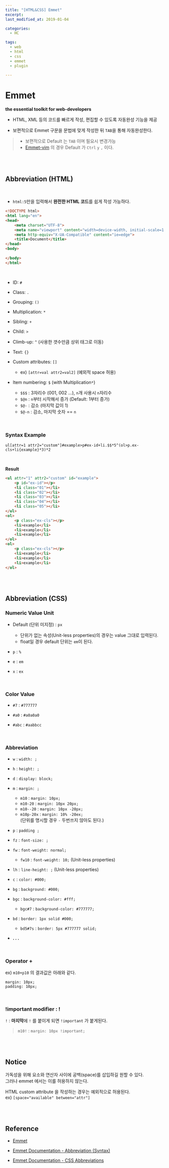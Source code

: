 ```yaml
---
title: "[HTML&CSS] Emmet"
excerpt: 
last_modified_at: 2019-01-04

categories:
  - HC

tags:
  - web
  - html
  - css
  - emmet
  - plugin

---
```


# Emmet

**the essential toolkit for web-developers**  

- HTML, XML 등의 코드를 빠르게 작성, 편집할 수 있도록 자동완성 기능을 제공

- 보편적으로 Emmet 구문을 문법에 맞게 작성한 뒤 `TAB`을 통해 자동완성한다.  
> - 보편적으로 Default 는 `TAB` 이며 필요시 변경가능  
> - [Emmet-vim](https://github.com/mattn/emmet-vim) 의 경우 Default 가 `Ctrl` `y` `,` 이다.

<br><br>

## Abbreviation (HTML)

<br>

- `html:5`만을 입력해서 **완전한 HTML 코드**를 쉽게 작성 가능하다.

```html
<!DOCTYPE html>
<html lang="en">
<head>
    <meta charset="UTF-8">
    <meta name="viewport" content="width=device-width, initial-scale=1.0">
    <meta http-equiv="X-UA-Compatible" content="ie=edge">
    <title>Document</title>
</head>
<body>
    
</body>
</html>
```

<br>

- ID: `#`  

- Class: `.`  

- Grouping: `()`  

- Multiplication: `*`  

- Sibling: `+`  

- Child: `>`  

- Climb-up: `^` (사용한 갯수만큼 상위 태그로 이동)  

- Text: `{}`  

- Custom attributes: `[]`
  - ex) `[attr=val attr2=val2]`  (예외적 space 허용)

- Item numbering: `$` (with Multiplication`*`)  
  - `$$$` : 3자리수 (001, 002 ...), `n`개 사용시 `n`자리수 
  - `$@n` : `n`부터 시작해서 증가 (Default: 1부터 증가)
  - `$@-` : 감소 (마지막 값이 1)
  - `$@-n` : 감소, 마지막 숫자 == `n`

<br>

### Syntax Example

`ul[attr=1 attr2="custom"]#example>p#ex-id+li.$$*5^(ol>p.ex-cls+li{example}*3)*2`

<br>

**Result**

```html
<ul attr="1" attr2="custom" id="example">
    <p id="ex-id"></p>
    <li class="01"></li>
    <li class="02"></li>
    <li class="03"></li>
    <li class="04"></li>
    <li class="05"></li>
</ul>
<ol>
    <p class="ex-cls"></p>
    <li>example</li>
    <li>example</li>
    <li>example</li>
</ol>
<ol>
    <p class="ex-cls"></p>
    <li>example</li>
    <li>example</li>
    <li>example</li>
</ol>
```

<br><br>

## Abbreviation (CSS)

### Numeric Value Unit

- Default (단위 미지정) : `px`  
  - 단위가 없는 속성(Unit-less properties)의 경우는 value 그대로 입력된다.  
  - float일 경우 default 단위는 `em`이 된다.

- `p` : `%`

- `e` : `em`

- `x` : `ex`

<br>

### Color Value

- `#7` : `#777777`

- `#a0` : `#a0a0a0`

- `#abc` : `#aabbcc`

<br>

### Abbreviation

- `w` : `width: ;`

- `h` : `height: ;`

- `d` : `display: block;`

- `m` : `margin: ;`  
  - `m10` : `margin: 10px;`  
  - `m10-20` : `margin: 10px 20px;`  
  - `m10--20` : `margin: 10px -20px;`  
  - `m10p-20x` : `margin: 10% -20ex;`  
  (단위를 명시할 경우 `-` 두번쓰지 않아도 된다.)

- `p` : `padding ;`  

- `fz` : `font-size: ;`  

- `fw` : `font-weight: normal;`
  - `fw10` : `font-weight: 10;` (Unit-less properties)

- `lh` : `line-height: ;` (Unit-less properties)

- `c` : `color: #000;`

- `bg` : `background: #000;`

- `bgc` : `background-color: #fff;`
  - `bgc#7` : `background-color: #777777;`

- `bd` : `border: 1px solid #000;`
  - `bd5#7s` : `border: 5px #777777 solid;`

- **. . .**

<br>

### Operator \+

ex) `m10+p10` 의 결과값은 아래와 같다.  

```
margin: 10px;
padding: 10px;
```

<br>

### !important modifier : \!

`!` : **마지막**에 `!` 를 붙이게 되면 `!important` 가 붙게된다.  
> `m10!` : `margin: 10px !important;`

<br><br>

## Notice  

가독성을 위해 요소와 연산자 사이에 공백(space)를 삽입하길 원할 수 있다.  
그러나 emmet 에서는 이를 허용하지 않는다.  

HTML custom attribute 을 작성하는 경우는 예외적으로 허용된다.  
ex) `[space="available" between="attr"]`

<br><br>

## Reference

- [Emmet](https://emmet.io/)  

- [Emmet Documentation - Abbreviation (Syntax)](https://docs.emmet.io/abbreviations/syntax/)  

- [Emmet Documentation - CSS Abbreviations](https://docs.emmet.io/css-abbreviations/)
